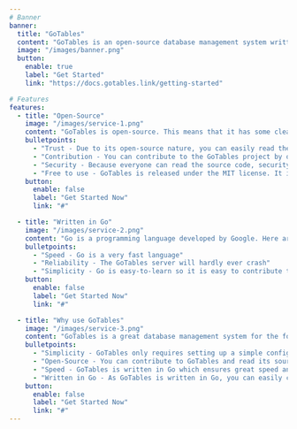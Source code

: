 ```yaml
---
# Banner
banner:
  title: "GoTables"
  content: "GoTables is an open-source database management system written in Go. It is easy-to-use and completely free."
  image: "/images/banner.png"
  button:
    enable: true
    label: "Get Started"
    link: "https://docs.gotables.link/getting-started"

# Features
features:
  - title: "Open-Source"
    image: "/images/service-1.png"
    content: "GoTables is open-source. This means that it has some clear advantages over non-free software. Some examples are"
    bulletpoints:
      - "Trust - Due to its open-source nature, you can easily read the GoTables source code"
      - "Contribution - You can contribute to the GoTables project by opening issues or merger requests"
      - "Security - Because everyone can read the source code, security issues can be seen and reported"
      - "Free to use - GoTables is released under the MIT license. It is free for personal and commercial use"
    button:
      enable: false
      label: "Get Started Now"
      link: "#"

  - title: "Written in Go"
    image: "/images/service-2.png"
    content: "Go is a programming language developed by Google. Here are some advantages compared to other languages"
    bulletpoints:
      - "Speed - Go is a very fast language"
      - "Reliability - The GoTables server will hardly ever crash"
      - "Simplicity - Go is easy-to-learn so it is easy to contribute to GoTables"
    button:
      enable: false
      label: "Get Started Now"
      link: "#"

  - title: "Why use GoTables"
    image: "/images/service-3.png"
    content: "GoTables is a great database management system for the following reasons"
    bulletpoints:
      - "Simplicity - GoTables only requires setting up a simple configuration file to get started"
      - "Open-Source - You can contribute to GoTables and read its source code"
      - "Speed - GoTables is written in Go which ensures great speed and reliability"
      - "Written in Go - As GoTables is written in Go, you can easily customize the code for your needs"
    button:
      enable: false
      label: "Get Started Now"
      link: "#"
---
```

